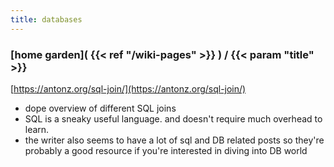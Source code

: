 ```yaml
---
title: databases
---
```

### [home garden]( {{< ref "/wiki-pages" >}} ) / {{< param "title" >}}

[https://antonz.org/sql-join/](https://antonz.org/sql-join/)
- dope overview of different SQL joins
- SQL is a sneaky useful language. and doesn't require much overhead to learn.
- the writer also seems to have a lot of sql and DB related posts so they're probably
a good resource if you're interested in diving into DB world
